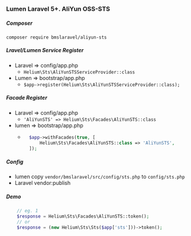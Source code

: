 ### Lumen Laravel 5+. AliYun OSS-STS

##### Composer
`composer require bmslaravel/aliyun-sts`

##### Lravel/Lumen Service Register
* Laravel => config/app.php
    * `Helium\Sts\AliYunSTSServiceProvider::class`
* Lumen => bootstrap/app.php
    * `$app->register(Helium\Sts\AliYunSTSServiceProvider::class);`

##### Facade Register
* Laravel => config/app.php 
    * `'AliYunSTS' => Helium\Sts\Facades\AliYunSTS::class`
* lumen => bootstrap/app.php
    * ```php 
        $app->withFacades(true, [
            Helium\Sts\Facades\AliYunSTS::class => 'AliYunSTS',
        ]);
       ```

##### Config
* lumen copy `vendor/bmslaravel/src/config/sts.php` to `config/sts.php`
* Laravel vendor:publish

##### Demo
```php
    // eg. 1
    $response = Helium\Sts\Facades\AliYunSTS::token();
    // or 
    $response = (new Helium\Sts\Sts($app['sts']))->token();
```
